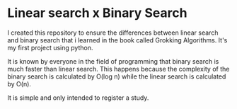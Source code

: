 # Linear search x Binary Search

I created this repository to ensure the differences between linear search and binary search that i learned in the book called Grokking Algorithms. It's my first project using python.

It is known by everyone in the field of programming that binary search is much faster than linear search. This happens because the complexity of the binary search is calculated by O(log n) while the linear search is calculated by O(n).

It is simple and only intended to register a study.
